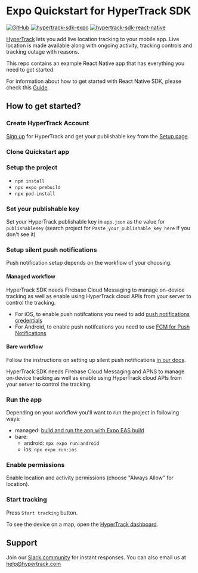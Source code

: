 # Expo Quickstart for HyperTrack SDK

[![GitHub](https://img.shields.io/github/license/hypertrack/quickstart-expo?color=orange)](./LICENSE)
[![hypertrack-sdk-expo](https://img.shields.io/badge/hypertrack_sdk_expo-3.0.0-brightgreen.svg)](https://github.com/hypertrack/sdk-expo)
[![hypertrack-sdk-react-native](https://img.shields.io/badge/hypertrack_sdk_react_native-9.0.0-brightgreen.svg)](https://github.com/hypertrack/sdk-react-native)

[HyperTrack](https://www.hypertrack.com/) lets you add live location tracking to your mobile app. Live location is made available along with ongoing activity, tracking controls and tracking outage with reasons.

This repo contains an example React Native app that has everything you need to get started.

For information about how to get started with React Native SDK, please check this [Guide](https://www.hypertrack.com/docs/install-sdk-react-native).

## How to get started?

### Create HyperTrack Account

[Sign up](https://dashboard.hypertrack.com/signup) for HyperTrack and get your publishable key from the [Setup page](https://dashboard.hypertrack.com/setup).

### Clone Quickstart app

### Setup the project

- `npm install`
- `npx expo prebuild`
- `npx pod-install`

### Set your publishable key

Set your HyperTrack publishable key in `app.json` as the value for `publishableKey` (search project for `Paste_your_publishable_key_here` if you don't see it)

### Setup silent push notifications

Push notification setup depends on the workflow of your choosing.

#### Managed workflow

HyperTrack SDK needs Firebase Cloud Messaging to manage on-device tracking as well as enable using HyperTrack cloud APIs from your server to control the tracking.

- For iOS, to enable push notifcations you need to add [push notifications credentials](https://docs.expo.dev/app-signing/managed-credentials/#ios)
- For Android, to enable push notifcations you need to use [FCM for Push Notifications](https://docs.expo.dev/push-notifications/using-fcm/)

#### Bare workflow

Follow the instructions on setting up silent push notifications [in our docs](https://hypertrack.com/docs/install-sdk-expo/#set-up-silent-push-notifications).

HyperTrack SDK needs Firebase Cloud Messaging and APNS to manage on-device tracking as well as enable using HyperTrack cloud APIs from your server to control the tracking.

### Run the app

Depending on your workflow you'll want to run the project in following ways:

- managed: [build and run the app with Expo EAS build](https://docs.expo.dev/build/setup/)
- bare:
  - android: `npx expo run:android`
  - ios: `npx expo run:ios`

### Enable permissions

Enable location and activity permissions (choose "Always Allow" for location).

### Start tracking

Press `Start tracking` button.

To see the device on a map, open the [HyperTrack dashboard](https://dashboard.hypertrack.com/).

## Support

Join our [Slack community](https://join.slack.com/t/hypertracksupport/shared_invite/enQtNDA0MDYxMzY1MDMxLTdmNDQ1ZDA1MTQxOTU2NTgwZTNiMzUyZDk0OThlMmJkNmE0ZGI2NGY2ZGRhYjY0Yzc0NTJlZWY2ZmE5ZTA2NjI) for instant responses. You can also email us at help@hypertrack.com

